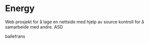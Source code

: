 Energy
======

Web prosjekt for å lage en nettside med hjelp av source kontroll for å samarbeide med andre.
ASD

ballefrans